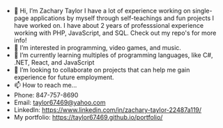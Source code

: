 - 👋 Hi, I’m Zachary Taylor I have a lot of experience working on single-page applications by myself through self-teachings and fun projects I have worked on. I have about 2 years of professsional experience working with PHP, JavaScript, and SQL. Check out my repo's for more info!
- 👀 I’m interested in programming, video games, and music.
- 🌱 I’m currently learning multiples of programming languages, like C#, .NET, React, and JavaScript
- 💞️ I’m looking to collaborate on projects that can help me gain experience for future employment.
- 📫 How to reach me... 
- Phone: 847-757-8690 
- Email: taylor67469@yahoo.com 
- LinkedIn: https://www.linkedin.com/in/zachary-taylor-22487a119/ 
- My portfolio: https://taylor67469.github.io/portfolio/

<!---
taylor67469/taylor67469 is a ✨ special ✨ repository because its `README.md` (this file) appears on your GitHub profile.
You can click the Preview link to take a look at your changes.
--->
